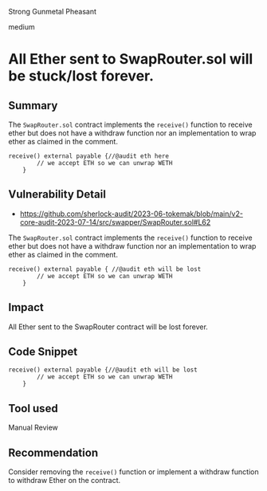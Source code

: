 Strong Gunmetal Pheasant

medium

# All Ether sent to SwapRouter.sol will be stuck/lost forever.
## Summary
The `SwapRouter.sol` contract implements the `receive()` function to receive ether but does not have a withdraw function nor an implementation to wrap ether as claimed in the comment.
```solidity
receive() external payable {//@audit eth here
        // we accept ETH so we can unwrap WETH
    }

```
## Vulnerability Detail
- https://github.com/sherlock-audit/2023-06-tokemak/blob/main/v2-core-audit-2023-07-14/src/swapper/SwapRouter.sol#L62

The `SwapRouter.sol` contract implements the `receive()` function to receive ether but does not have a withdraw function nor an implementation to wrap ether as claimed in the comment.
```solidity
receive() external payable { //@audit eth will be lost
        // we accept ETH so we can unwrap WETH
    }

```
## Impact
All Ether sent to the SwapRouter contract will be lost forever.

## Code Snippet
```solidity
receive() external payable {//@audit eth will be lost
        // we accept ETH so we can unwrap WETH
    }
```

## Tool used
Manual Review

## Recommendation
Consider removing the `receive()` function or implement a withdraw function to withdraw Ether on the contract.